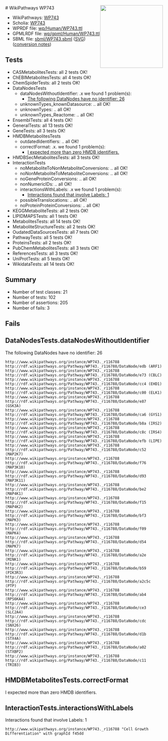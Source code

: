 <img style="float: right; width: 200px" src="../logo.png" />
# WikiPathways WP743

* WikiPathways: [WP743](https://identifiers.org/wikipathways:WP743)
* Scholia: [WP743](https://scholia.toolforge.org/wikipathways/WP743)
* WPRDF file: [wp/Human/WP743.ttl](../wp/Human/WP743.ttl)
* GPMLRDF file: [wp/gpml/Human/WP743.ttl](../wp/gpml/Human/WP743.ttl)
* SBML file: [sbml/WP743.sbml](../sbml/WP743.sbml) ([SVG](../sbml/WP743.svg)) ([conversion notes](../sbml/WP743.txt))

## Tests
* CASMetabolitesTests: all 2 tests OK!
* ChEBIMetabolitesTests: all 4 tests OK!
* ChemSpiderTests: all 2 tests OK!
* DataNodesTests
    * dataNodesWithoutIdentifier: .x we found 1 problem(s):
        * [The following DataNodes have no identifier: 26](#8792c4b5)
    * unknownTypes_knownDatasource: .. all OK!
    * unknownTypes: .. all OK!
    * unknownTypes_Reactome: .. all OK!
* EnsemblTests: all 4 tests OK!
* GeneralTests: all 13 tests OK!
* GeneTests: all 3 tests OK!
* HMDBMetabolitesTests
    * outdatedIdentifiers: .. all OK!
    * correctFormat: .x. we found 1 problem(s):
        * [I expected more than zero HMDB identifiers.](#ad154c1e)
* HMDBSecMetabolitesTests: all 3 tests OK!
* InteractionTests
    * noMetaboliteToNonMetaboliteConversions: .. all OK!
    * noNonMetaboliteToMetaboliteConversions: .. all OK!
    * noGeneProteinConversions: .. all OK!
    * nonNumericIDs: .. all OK!
    * interactionsWithLabels: .x we found 1 problem(s):
        * [Interactions found that involve Labels: 1](#630d2678)
    * possibleTranslocations: .. all OK!
    * noProteinProteinConversions: .. all OK!
* KEGGMetaboliteTests: all 2 tests OK!
* LIPIDMAPSTests: all 1 tests OK!
* MetabolitesTests: all 14 tests OK!
* MetaboliteStructureTests: all 2 tests OK!
* OudatedDataSourcesTests: all 7 tests OK!
* PathwayTests: all 5 tests OK!
* ProteinsTests: all 2 tests OK!
* PubChemMetabolitesTests: all 3 tests OK!
* ReferencesTests: all 3 tests OK!
* UniProtTests: all 5 tests OK!
* WikidataTests: all 14 tests OK!


## Summary

* Number of test classes: 21
* Number of tests: 102
* Number of assertions: 205
* Number of fails: 3

## Fails

<a name="8792c4b5" />

## DataNodesTests.dataNodesWithoutIdentifier

The following DataNodes have no identifier: 26
```
http://www.wikipathways.org/instance/WP743._r116788 http://rdf.wikipathways.org/Pathway/WP743._r116788/DataNode/edb (ARF1)
http://www.wikipathways.org/instance/WP743._r116788 http://rdf.wikipathways.org/Pathway/WP743._r116788/DataNode/e73 (CBLC)
http://www.wikipathways.org/instance/WP743._r116788 http://rdf.wikipathways.org/Pathway/WP743._r116788/DataNode/cc4 (EHD1)
http://www.wikipathways.org/instance/WP743._r116788 http://rdf.wikipathways.org/Pathway/WP743._r116788/DataNode/c00 (ELK1)
http://www.wikipathways.org/instance/WP743._r116788 http://rdf.wikipathways.org/Pathway/WP743._r116788/DataNode/e87 (GSK3A)
http://www.wikipathways.org/instance/WP743._r116788 http://rdf.wikipathways.org/Pathway/WP743._r116788/DataNode/ca6 (GYS1)
http://www.wikipathways.org/instance/WP743._r116788 http://rdf.wikipathways.org/Pathway/WP743._r116788/DataNode/b8a (IRS2)
http://www.wikipathways.org/instance/WP743._r116788 http://rdf.wikipathways.org/Pathway/WP743._r116788/DataNode/c8c (IRS4)
http://www.wikipathways.org/instance/WP743._r116788 http://rdf.wikipathways.org/Pathway/WP743._r116788/DataNode/efb (LIPE)
http://www.wikipathways.org/instance/WP743._r116788 http://rdf.wikipathways.org/Pathway/WP743._r116788/DataNode/c52 (MAP2K7)
http://www.wikipathways.org/instance/WP743._r116788 http://rdf.wikipathways.org/Pathway/WP743._r116788/DataNode/f76 (MAP3K10)
http://www.wikipathways.org/instance/WP743._r116788 http://rdf.wikipathways.org/Pathway/WP743._r116788/DataNode/d93 (MAP3K11)
http://www.wikipathways.org/instance/WP743._r116788 http://rdf.wikipathways.org/Pathway/WP743._r116788/DataNode/be2 (MAP4K1)
http://www.wikipathways.org/instance/WP743._r116788 http://rdf.wikipathways.org/Pathway/WP743._r116788/DataNode/f15 (MAP4K2)
http://www.wikipathways.org/instance/WP743._r116788 http://rdf.wikipathways.org/Pathway/WP743._r116788/DataNode/bf3 (MAPK3)
http://www.wikipathways.org/instance/WP743._r116788 http://rdf.wikipathways.org/Pathway/WP743._r116788/DataNode/f09 (MAPK4)
http://www.wikipathways.org/instance/WP743._r116788 http://rdf.wikipathways.org/Pathway/WP743._r116788/DataNode/d54 (MAPK7)
http://www.wikipathways.org/instance/WP743._r116788 http://rdf.wikipathways.org/Pathway/WP743._r116788/DataNode/a2e (MINK1)
http://www.wikipathways.org/instance/WP743._r116788 http://rdf.wikipathways.org/Pathway/WP743._r116788/DataNode/b59 (PIK3R3)
http://www.wikipathways.org/instance/WP743._r116788 http://rdf.wikipathways.org/Pathway/WP743._r116788/DataNode/a2c5c (PTP)
http://www.wikipathways.org/instance/WP743._r116788 http://rdf.wikipathways.org/Pathway/WP743._r116788/DataNode/ab4 (RPS6KA4)
http://www.wikipathways.org/instance/WP743._r116788 http://rdf.wikipathways.org/Pathway/WP743._r116788/DataNode/ce3 (SLC2A4)
http://www.wikipathways.org/instance/WP743._r116788 http://rdf.wikipathways.org/Pathway/WP743._r116788/DataNode/cdc (SNX26)
http://www.wikipathways.org/instance/WP743._r116788 http://rdf.wikipathways.org/Pathway/WP743._r116788/DataNode/d1b (STX4A)
http://www.wikipathways.org/instance/WP743._r116788 http://rdf.wikipathways.org/Pathway/WP743._r116788/DataNode/a02 (STXBP2)
http://www.wikipathways.org/instance/WP743._r116788 http://rdf.wikipathways.org/Pathway/WP743._r116788/DataNode/c11 (TRIB3)
```

<a name="ad154c1e" />

## HMDBMetabolitesTests.correctFormat

I expected more than zero HMDB identifiers.
<a name="630d2678" />

## InteractionTests.interactionsWithLabels

Interactions found that involve Labels: 1
```
http://www.wikipathways.org/instance/WP743._r116788 "Cell Growth
Differentiation" with graphId f45dd
```


